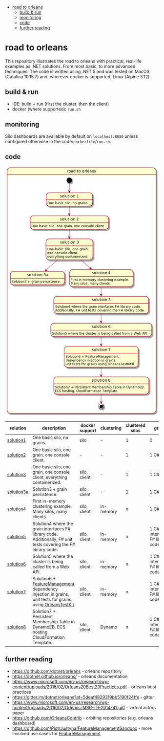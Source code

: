 - [road to orleans](#road-to-orleans)
  - [build & run](#build--run)
  - [monitoring](#monitoring)
  - [code](#code)
  - [further reading](#further-reading)

# road to orleans

This repository illustrates the road to orleans with practical, real-life examples as .NET solutions. From most basic, to more advanced techniques. The code is written using .NET 5 and was tested on MacOS (Catalina 10.15.7) and, wherever docker is supported, Linux (Alpine 3.12).

## build & run

* IDE: build + run (first the cluster, then the client)
* docker (where supported): `run.sh`

## monitoring

Silo dashboards are available by default on `localhost:8080` unless configured otherwise in the code/`dockerfile`/`run.sh`.

## code

![solutions](./solutions/road-to-orleans.png)

| solution | description | docker support | clustering | clustered silos | grains | clients |
| --- | --- | --- | --- | --- | --- | --- |
| [solution1](1/readme.md) | One basic silo, no grains. | silo | - | 1 | 0 | 0 |
| [solution2](2/readme.md) | One basic silo, one grain, one console client. | - | - | 1 | 1 C# grain | 1 - console |
| [solution3](3/readme.md) | One basic silo, one grain, one console client, everything containerized. | silo, client | - | 1 | 1 C# grain | 1 - console |
| [solution3a](3a/readme.md) | Solution3 + grain persistence. | silo, client | - | 1 | 1 C# grain | 1 - console |
| [solution4](4/readme.md) | First in-memory clustering example. Many silos, many clients. | silo, client | in-memory | n | 1 C# grain | n - console |
| [solution5](5/readme.md) | Solution4 where the grain interfaces F# library code. Additionally, F# unit tests covering the F# library code. | silo, client | in-memory | n | 1 C# grain interfacing F# library code. | n - console |
| [solution6](6/readme.md) | Solution5 where the cluster is being called from a Web API. | silo, client | in-memory | n | 1 C# grain interfacing F# library code | n - web api |
| [solution7](7/readme.md) | Solution6 + [FeatureManagement](https://www.nuget.org/packages/Microsoft.FeatureManagement/), dependency injection in grains, unit tests for grains using [OrleansTestKit](https://www.nuget.org/packages/OrleansTestKit/). | silo, client | in-memory | n | 1 C# grain interfacing F# library code | n - web api |
| [solution8](8/readme.md) | Solution7 + Persistent Membership Table in DynamoEB, ECS hosting, CloudFormation Template. | silo, client | Dynamo | n | 1 C# grain interfacing F# library code | n - web api |

## further reading

* https://github.com/dotnet/orleans - orleans repository
* https://dotnet.github.io/orleans/ - orleans documentation
* https://www.microsoft.com/en-us/research/wp-content/uploads/2016/02/Orleans20Best20Practices.pdf - orleans best practices
* https://gitter.im/dotnet/orleans?at=5deaf4829319bb5190f24ffe - gitter
* https://www.microsoft.com/en-us/research/wp-content/uploads/2016/02/Orleans-MSR-TR-2014-41.pdf - virtual actors paper
* https://github.com/OrleansContrib - orbiting repositories (e.g. orleans dashboard)
* https://github.com/PiotrJustyna/FeatureManagementSandbox - more involved use cases for [FeatureManagement](https://www.nuget.org/packages/Microsoft.FeatureManagement/)
